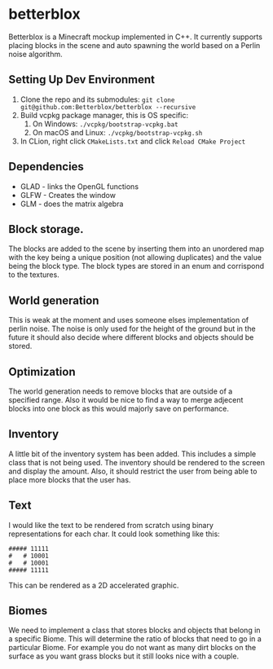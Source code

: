 # betterblox
Betterblox is a Minecraft mockup implemented in C++. It currently supports placing blocks in the scene and auto spawning the world based on a Perlin noise algorithm.

## Setting Up Dev Environment
1. Clone the repo and its submodules: `git clone git@github.com:Betterblox/betterblox --recursive`
2. Build vcpkg package manager, this is OS specific:
   1. On Windows: `./vcpkg/bootstrap-vcpkg.bat`
   2. On macOS and Linux: `./vcpkg/bootstrap-vcpkg.sh`
3. In CLion, right click `CMakeLists.txt` and click `Reload CMake Project`

## Dependencies
- GLAD - links the OpenGL functions
- GLFW - Creates the window
- GLM - does the matrix algebra

## Block storage. 
The blocks are added to the scene by inserting them into an unordered map with the key being a unique position (not allowing duplicates) and the value being the block type. 
The block types are stored in an enum and corrispond to the textures. 

## World generation
This is weak at the moment and uses someone elses implementation of perlin noise. The noise is only used for the height of the ground but in the future it should also decide where different blocks and objects should be stored. 

## Optimization
The world generation needs to remove blocks that are outside of a specified range. Also it would be nice to find a way to merge adjecent blocks into one block as this would majorly save on performance. 

## Inventory
A little bit of the inventory system has been added. This includes a simple class that is not being used. The inventory should be rendered to the screen and display the amount. Also, it should restrict the user from being able to place more blocks that the user has. 

## Text 
I would like the text to be rendered from scratch using binary representations for each char. It could look something like this: 
```
##### 11111
#   # 10001
#   # 10001
##### 11111
```
This can be rendered as a 2D accelerated graphic. 

## Biomes
We need to implement a class that stores blocks and objects that belong in a specific Biome. This will determine the ratio of blocks that need to go in a particular Biome. For example you do not want as many dirt blocks on the surface as you want grass blocks but it still looks nice with a couple. 

